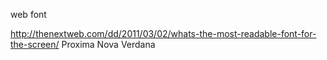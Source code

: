 web font

http://thenextweb.com/dd/2011/03/02/whats-the-most-readable-font-for-the-screen/
Proxima Nova
Verdana